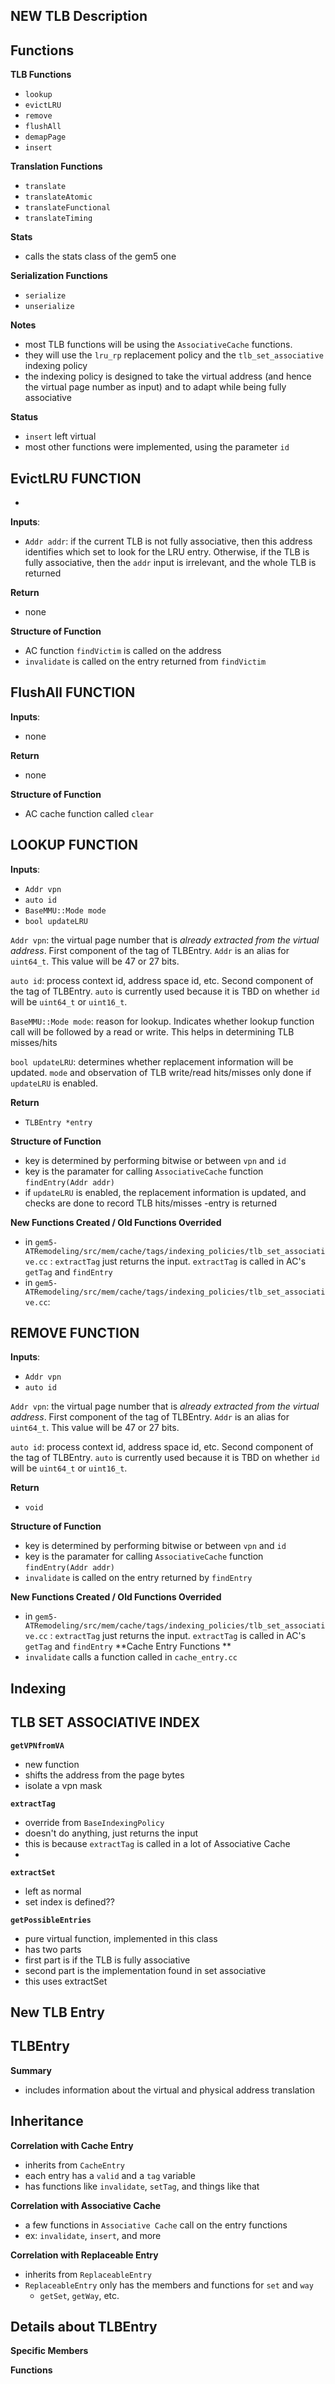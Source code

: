 **NEW TLB Description**
--

**Functions**
--

**TLB Functions**
- `lookup`
- `evictLRU`
- `remove`
- `flushAll`
- `demapPage`
- `insert`

**Translation Functions**
- `translate`
- `translateAtomic`
- `translateFunctional`
- `translateTiming`

**Stats**
- calls the stats class of the gem5 one

**Serialization Functions**
- `serialize`
- `unserialize`


**Notes**
- most TLB functions will be using the `AssociativeCache` functions.
- they will use the `lru_rp` replacement policy and the `tlb_set_associative` indexing policy
- the indexing policy is designed to take the virtual address (and hence the virtual page number as input) and to adapt while being fully associative

**Status**
- `insert` left virtual
- most other functions were implemented, using the parameter `id` 


**EvictLRU FUNCTION**
--
-

**Inputs**:
- `Addr addr`: if the current TLB is not fully associative, then this address identifies which set to look for the LRU entry. Otherwise, if the TLB is fully associative, then the `addr` input is irrelevant, and the whole TLB is returned

**Return**
- none

**Structure of Function**
- AC function `findVictim` is called on the address
- `invalidate` is called on the entry returned from `findVictim`

**FlushAll FUNCTION**
-

**Inputs**:
- none

**Return**
- none

**Structure of Function**
- AC cache function called `clear`


**LOOKUP FUNCTION**
--


**Inputs**:
- `Addr vpn`
- `auto id`
- `BaseMMU::Mode mode`
- `bool updateLRU`


`Addr vpn`: the virtual page number that is *already extracted from the virtual address*. First component of the tag of TLBEntry. `Addr` is an alias for `uint64_t`. This value will be  47 or 27 bits.

`auto id`: process context id, address space id, etc. Second component of the tag of TLBEntry. `auto` is currently used because it is TBD on whether `id` will be `uint64_t` or `uint16_t`.


`BaseMMU::Mode mode`: reason for lookup. Indicates whether lookup function call will be followed by a read or write. This helps in determining TLB misses/hits

`bool updateLRU`: determines whether replacement information will be updated. `mode` and observation of TLB write/read hits/misses only done if `updateLRU` is enabled.

**Return**
- `TLBEntry *entry`

**Structure of Function**
- key is determined by performing bitwise or between `vpn` and `id`
- key is the paramater for calling `AssociativeCache` function `findEntry(Addr addr)`
- if `updateLRU` is enabled, the replacement information is updated, and checks are done to record TLB hits/misses
-entry is returned

**New Functions Created / Old Functions Overrided**
 - in `gem5-ATRemodeling/src/mem/cache/tags/indexing_policies/tlb_set_associative.cc` :
 `extractTag` just returns the input. `extractTag` is called in AC's `getTag` and `findEntry`
 - in  `gem5-ATRemodeling/src/mem/cache/tags/indexing_policies/tlb_set_associative.cc`:



**REMOVE FUNCTION**
-

**Inputs**:
- `Addr vpn`
- `auto id`

`Addr vpn`: the virtual page number that is *already extracted from the virtual address*. First component of the tag of TLBEntry. `Addr` is an alias for `uint64_t`. This value will be  47 or 27 bits.

`auto id`: process context id, address space id, etc. Second component of the tag of TLBEntry. `auto` is currently used because it is TBD on whether `id` will be `uint64_t` or `uint16_t`.

**Return**
- `void`

**Structure of Function**
- key is determined by performing bitwise or between `vpn` and `id`
- key is the paramater for calling `AssociativeCache` function `findEntry(Addr addr)`
- `invalidate` is called on the entry returned by `findEntry`


**New Functions Created / Old Functions Overrided**
 - in `gem5-ATRemodeling/src/mem/cache/tags/indexing_policies/tlb_set_associative.cc` :
 `extractTag` just returns the input. `extractTag` is called in AC's `getTag` and `findEntry`
**Cache Entry Functions **
- `invalidate` calls a function called in `cache_entry.cc`

**Indexing**
--

**TLB SET ASSOCIATIVE INDEX**
--
**`getVPNfromVA`**
- new function
- shifts the address from the page bytes
- isolate a vpn mask

**`extractTag`**
- override from `BaseIndexingPolicy`
- doesn't do anything, just returns the input
- this is because `extractTag` is called in a lot of Associative Cache
- 

**`extractSet`**
- left as normal
- set index is defined?? 

**`getPossibleEntries`**
- pure virtual function, implemented in this class
- has two parts
- first part is if the TLB is fully associative
- second part is the implementation found in set associative
- this uses extractSet


**New TLB Entry**
--
**TLBEntry**
--
**Summary**
- includes information about the virtual and physical address translation

**Inheritance**
---
**Correlation with Cache Entry**
- inherits from `CacheEntry`
- each entry has a `valid` and a `tag` variable
- has functions like `invalidate`, `setTag`, and things like that

**Correlation with Associative Cache**
- a few functions in `Associative Cache` call on the entry functions
- ex: `invalidate`, `insert`, and more

**Correlation with Replaceable Entry**
- inherits from `ReplaceableEntry`
- `ReplaceableEntry` only has the members and functions for `set` and `way`
    - `getSet`, `getWay`, etc.

**Details about TLBEntry**
--
**Specific Members**

**Functions**
